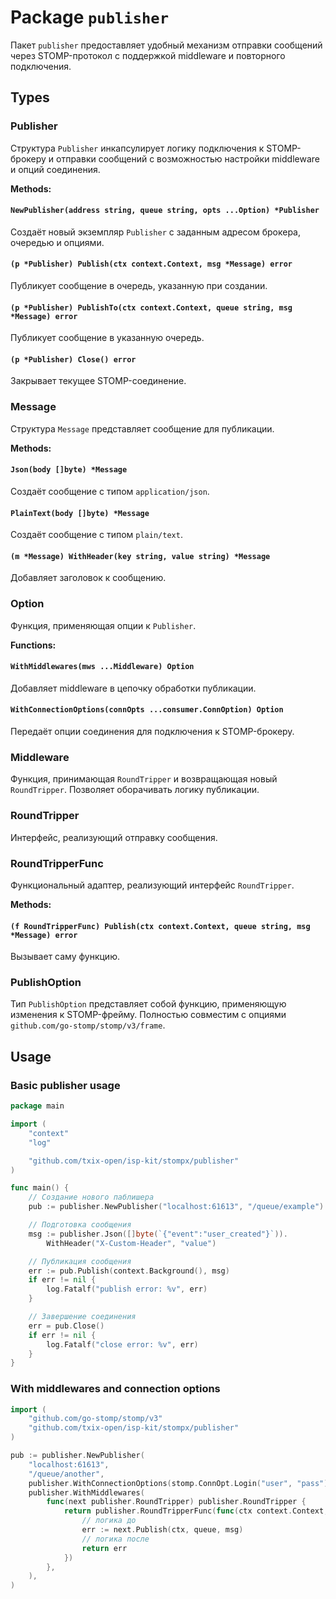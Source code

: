# Package `publisher`

Пакет `publisher` предоставляет удобный механизм отправки сообщений через STOMP-протокол с поддержкой middleware и повторного подключения.

## Types

### Publisher

Структура `Publisher` инкапсулирует логику подключения к STOMP-брокеру и отправки сообщений с возможностью настройки middleware и опций соединения.

**Methods:**

#### `NewPublisher(address string, queue string, opts ...Option) *Publisher`

Создаёт новый экземпляр `Publisher` с заданным адресом брокера, очередью и опциями.

#### `(p *Publisher) Publish(ctx context.Context, msg *Message) error`

Публикует сообщение в очередь, указанную при создании.

#### `(p *Publisher) PublishTo(ctx context.Context, queue string, msg *Message) error`

Публикует сообщение в указанную очередь.

#### `(p *Publisher) Close() error`

Закрывает текущее STOMP-соединение.

### Message

Структура `Message` представляет сообщение для публикации.

**Methods:**

#### `Json(body []byte) *Message`

Создаёт сообщение с типом `application/json`.

#### `PlainText(body []byte) *Message`

Создаёт сообщение с типом `plain/text`.

#### `(m *Message) WithHeader(key string, value string) *Message`

Добавляет заголовок к сообщению.

### Option

Функция, применяющая опции к `Publisher`.

**Functions:**

#### `WithMiddlewares(mws ...Middleware) Option`

Добавляет middleware в цепочку обработки публикации.

#### `WithConnectionOptions(connOpts ...consumer.ConnOption) Option`

Передаёт опции соединения для подключения к STOMP-брокеру.

### Middleware

Функция, принимающая `RoundTripper` и возвращающая новый `RoundTripper`. Позволяет оборачивать логику публикации.

### RoundTripper

Интерфейс, реализующий отправку сообщения.

### RoundTripperFunc

Функциональный адаптер, реализующий интерфейс `RoundTripper`.

**Methods:**

#### `(f RoundTripperFunc) Publish(ctx context.Context, queue string, msg *Message) error`

Вызывает саму функцию.

### PublishOption

Тип `PublishOption` представляет собой функцию, применяющую изменения к STOMP-фрейму. Полностью совместим с опциями `github.com/go-stomp/stomp/v3/frame`.

## Usage

### Basic publisher usage

```go
package main

import (
	"context"
	"log"

	"github.com/txix-open/isp-kit/stompx/publisher"
)

func main() {
	// Создание нового паблишера
	pub := publisher.NewPublisher("localhost:61613", "/queue/example")

	// Подготовка сообщения
	msg := publisher.Json([]byte(`{"event":"user_created"}`)).
		WithHeader("X-Custom-Header", "value")

	// Публикация сообщения
	err := pub.Publish(context.Background(), msg)
	if err != nil {
		log.Fatalf("publish error: %v", err)
	}

	// Завершение соединения
	err = pub.Close()
	if err != nil {
		log.Fatalf("close error: %v", err)
	}
}
```

### With middlewares and connection options

```go
import (
	"github.com/go-stomp/stomp/v3"
	"github.com/txix-open/isp-kit/stompx/publisher"
)

pub := publisher.NewPublisher(
	"localhost:61613",
	"/queue/another",
	publisher.WithConnectionOptions(stomp.ConnOpt.Login("user", "pass")),
	publisher.WithMiddlewares(
		func(next publisher.RoundTripper) publisher.RoundTripper {
			return publisher.RoundTripperFunc(func(ctx context.Context, queue string, msg *publisher.Message) error {
				// логика до
				err := next.Publish(ctx, queue, msg)
				// логика после
				return err
			})
		},
	),
)
```
